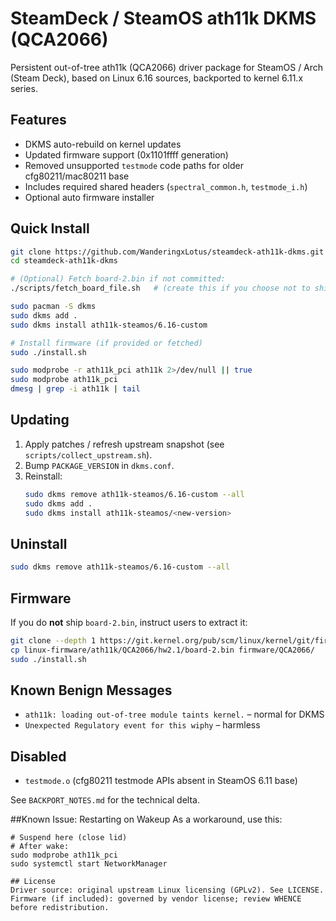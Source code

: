 # SteamDeck / SteamOS ath11k DKMS (QCA2066)

Persistent out-of-tree ath11k (QCA2066) driver package for SteamOS / Arch (Steam Deck), based on Linux 6.16 sources, backported to kernel 6.11.x series.

## Features
- DKMS auto-rebuild on kernel updates
- Updated firmware support (0x1101ffff generation)
- Removed unsupported `testmode` code paths for older cfg80211/mac80211 base
- Includes required shared headers (`spectral_common.h`, `testmode_i.h`)
- Optional auto firmware installer

## Quick Install

```bash
git clone https://github.com/WanderingxLotus/steamdeck-ath11k-dkms.git
cd steamdeck-ath11k-dkms

# (Optional) Fetch board-2.bin if not committed:
./scripts/fetch_board_file.sh   # (create this if you choose not to ship the blob)

sudo pacman -S dkms
sudo dkms add .
sudo dkms install ath11k-steamos/6.16-custom

# Install firmware (if provided or fetched)
sudo ./install.sh

sudo modprobe -r ath11k_pci ath11k 2>/dev/null || true
sudo modprobe ath11k_pci
dmesg | grep -i ath11k | tail
```

## Updating
1. Apply patches / refresh upstream snapshot (see `scripts/collect_upstream.sh`).
2. Bump `PACKAGE_VERSION` in `dkms.conf`.
3. Reinstall:
   ```bash
   sudo dkms remove ath11k-steamos/6.16-custom --all
   sudo dkms add .
   sudo dkms install ath11k-steamos/<new-version>
   ```

## Uninstall
```bash
sudo dkms remove ath11k-steamos/6.16-custom --all
```

## Firmware
If you do **not** ship `board-2.bin`, instruct users to extract it:
```bash
git clone --depth 1 https://git.kernel.org/pub/scm/linux/kernel/git/firmware/linux-firmware.git
cp linux-firmware/ath11k/QCA2066/hw2.1/board-2.bin firmware/QCA2066/
sudo ./install.sh
```

## Known Benign Messages
- `ath11k: loading out-of-tree module taints kernel.` – normal for DKMS
- `Unexpected Regulatory event for this wiphy` – harmless

## Disabled
- `testmode.o` (cfg80211 testmode APIs absent in SteamOS 6.11 base)

See `BACKPORT_NOTES.md` for the technical delta.


##Known Issue: Restarting on Wakeup
As a workaround, use this:
```sudo modprobe -r ath11k_pci ath11k
# Suspend here (close lid)
# After wake:
sudo modprobe ath11k_pci
sudo systemctl start NetworkManager

## License
Driver source: original upstream Linux licensing (GPLv2). See LICENSE.
Firmware (if included): governed by vendor license; review WHENCE before redistribution.
